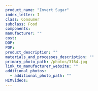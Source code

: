 ```yaml
---
product_name: "Invert Sugar"
index_letter: I
class: Consumer
subclass: Food
components:
manufacturer: ""
cost: 
DOP: 
POP: 
product_description: ""
materials_and_processes_description: ""
primary_photo_path: /photos/3164.jpg
link_to_manufacturer_website: ""
additional_photos:
  - additional_photo_path: ""
HIMvideos:
---
```

